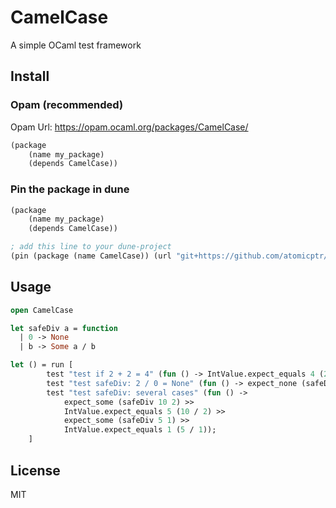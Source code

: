 # CamelCase

A simple OCaml test framework

## Install

### Opam (recommended)

Opam Url: https://opam.ocaml.org/packages/CamelCase/

```scheme
(package
    (name my_package)
    (depends CamelCase))
```

### Pin the package in dune

```scheme
(package
    (name my_package)
    (depends CamelCase))

; add this line to your dune-project
(pin (package (name CamelCase)) (url "git+https://github.com/atomicptr/CamelCase"))
```

## Usage

```ocaml
open CamelCase

let safeDiv a = function
  | 0 -> None
  | b -> Some a / b

let () = run [
        test "test if 2 + 2 = 4" (fun () -> IntValue.expect_equals 4 (2 + 2));
        test "test safeDiv: 2 / 0 = None" (fun () -> expect_none (safeDiv 2 0);
        test "test safeDiv: several cases" (fun () ->
            expect_some (safeDiv 10 2) >>
            IntValue.expect_equals 5 (10 / 2) >>
            expect_some (safeDiv 5 1) >>
            IntValue.expect_equals 1 (5 / 1));
    ]
```

## License

MIT
